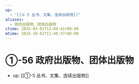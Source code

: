 ```yaml
---
up:
  - "[[①-5 丛书、文集、连续出版物]]"
aliases:
  - 政府出版物、团体出版物
ctime: 2025-03-01T13:04:41+08:00
mtime: 2025-10-01T11:40:37+08:00
---
```


# ①-56 政府出版物、团体出版物

- up: [[①-5 丛书、文集、连续出版物]]
